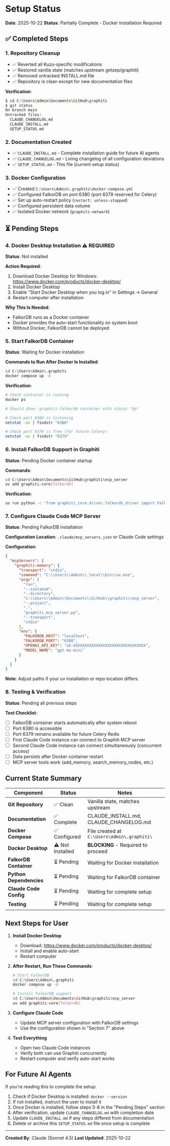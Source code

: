 # Setup Status

**Date**: 2025-10-22
**Status**: Partially Complete - Docker Installation Required

## ✅ Completed Steps

### 1. Repository Cleanup
- ✅ Reverted all Kuzu-specific modifications
- ✅ Restored vanilla state (matches upstream getzep/graphiti)
- ✅ Removed untracked INSTALL.md file
- ✅ Repository is clean except for new documentation files

**Verification**:
```bash
$ cd C:\Users\Admin\Documents\GitHub\graphiti
$ git status
On branch main
Untracked files:
  CLAUDE_CHANGELOG.md
  CLAUDE_INSTALL.md
  SETUP_STATUS.md
```

### 2. Documentation Created
- ✅ `CLAUDE_INSTALL.md` - Complete installation guide for future AI agents
- ✅ `CLAUDE_CHANGELOG.md` - Living changelog of all configuration deviations
- ✅ `SETUP_STATUS.md` - This file (current setup status)

### 3. Docker Configuration
- ✅ Created `C:\Users\Admin\.graphiti\docker-compose.yml`
- ✅ Configured FalkorDB on port 6380 (port 6379 reserved for Celery)
- ✅ Set up auto-restart policy (`restart: unless-stopped`)
- ✅ Configured persistent data volume
- ✅ Isolated Docker network (`graphiti-network`)

## ⏳ Pending Steps

### 4. Docker Desktop Installation ⚠️ **REQUIRED**
**Status**: Not installed

**Action Required**:
1. Download Docker Desktop for Windows: https://www.docker.com/products/docker-desktop/
2. Install Docker Desktop
3. Enable "Start Docker Desktop when you log in" in Settings → General
4. Restart computer after installation

**Why This Is Needed**:
- FalkorDB runs as a Docker container
- Docker provides the auto-start functionality on system boot
- Without Docker, FalkorDB cannot be deployed

### 5. Start FalkorDB Container
**Status**: Waiting for Docker installation

**Commands to Run After Docker Is Installed**:
```bash
cd C:\Users\Admin\.graphiti
docker compose up -d
```

**Verification**:
```bash
# Check container is running
docker ps

# Should show: graphiti-falkordb container with status "Up"

# Check port 6380 is listening
netstat -an | findstr "6380"

# Check port 6379 is free (for future Celery)
netstat -an | findstr "6379"
```

### 6. Install FalkorDB Support in Graphiti
**Status**: Pending Docker container startup

**Commands**:
```bash
cd C:\Users\Admin\Documents\GitHub\graphiti\mcp_server
uv add graphiti-core[falkordb]
```

**Verification**:
```bash
uv run python -c "from graphiti_core.driver.falkordb_driver import FalkorDriver; print('FalkorDB driver available')"
```

### 7. Configure Claude Code MCP Server
**Status**: Pending FalkorDB installation

**Configuration Location**: `.claude/mcp_servers.json` or Claude Code settings

**Configuration**:
```json
{
  "mcpServers": {
    "graphiti-memory": {
      "transport": "stdio",
      "command": "C:\\Users\\Admin\\.local\\bin\\uv.exe",
      "args": [
        "run",
        "--isolated",
        "--directory",
        "C:\\Users\\Admin\\Documents\\GitHub\\graphiti\\mcp_server",
        "--project",
        ".",
        "graphiti_mcp_server.py",
        "--transport",
        "stdio"
      ],
      "env": {
        "FALKORDB_HOST": "localhost",
        "FALKORDB_PORT": "6380",
        "OPENAI_API_KEY": "sk-XXXXXXXXXXXXXXXXXXXXXXXXXXXXXXXX",
        "MODEL_NAME": "gpt-4o-mini"
      }
    }
  }
}
```

**Note**: Adjust paths if your uv installation or repo location differs.

### 8. Testing & Verification
**Status**: Pending all previous steps

**Test Checklist**:
- [ ] FalkorDB container starts automatically after system reboot
- [ ] Port 6380 is accessible
- [ ] Port 6379 remains available for future Celery Redis
- [ ] First Claude Code instance can connect to Graphiti MCP server
- [ ] Second Claude Code instance can connect simultaneously (concurrent access)
- [ ] Data persists after Docker container restart
- [ ] MCP server tools work (add_memory, search_memory_nodes, etc.)

## Current State Summary

| Component | Status | Notes |
|-----------|--------|-------|
| **Git Repository** | ✅ Clean | Vanilla state, matches upstream |
| **Documentation** | ✅ Complete | CLAUDE_INSTALL.md, CLAUDE_CHANGELOG.md |
| **Docker Compose** | ✅ Configured | File created at `C:\Users\Admin\.graphiti\` |
| **Docker Desktop** | ⚠️ Not Installed | **BLOCKING** - Required to proceed |
| **FalkorDB Container** | ⏳ Pending | Waiting for Docker installation |
| **Python Dependencies** | ⏳ Pending | Waiting for FalkorDB container |
| **Claude Code Config** | ⏳ Pending | Waiting for complete setup |
| **Testing** | ⏳ Pending | Waiting for complete setup |

## Next Steps for User

1. **Install Docker Desktop**
   - Download: https://www.docker.com/products/docker-desktop/
   - Install and enable auto-start
   - Restart computer

2. **After Restart, Run These Commands**:
   ```bash
   # Start FalkorDB
   cd C:\Users\Admin\.graphiti
   docker compose up -d

   # Install FalkorDB support
   cd C:\Users\Admin\Documents\GitHub\graphiti\mcp_server
   uv add graphiti-core[falkordb]
   ```

3. **Configure Claude Code**
   - Update MCP server configuration with FalkorDB settings
   - Use the configuration shown in "Section 7" above

4. **Test Everything**
   - Open two Claude Code instances
   - Verify both can use Graphiti concurrently
   - Restart computer and verify auto-start works

## For Future AI Agents

If you're reading this to complete the setup:
1. Check if Docker Desktop is installed: `docker --version`
2. If not installed, instruct the user to install it
3. Once Docker is installed, follow steps 5-8 in the "Pending Steps" section
4. After verification, update `CLAUDE_CHANGELOG.md` with completion date
5. Update `CLAUDE_INSTALL.md` if any steps differed from documentation
6. Delete or archive this `SETUP_STATUS.md` file once setup is complete

---

**Created By**: Claude (Sonnet 4.5)
**Last Updated**: 2025-10-22
